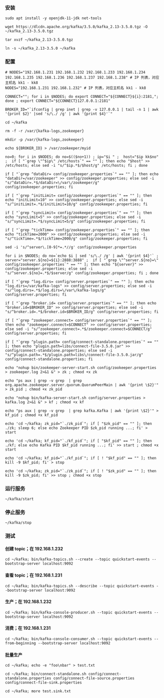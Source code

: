 
### 安装

	sudo apt install -y openjdk-11-jdk net-tools

	wget https://dlcdn.apache.org/kafka/3.5.0/kafka_2.13-3.5.0.tgz -O ~/kafka_2.13-3.5.0.tgz

	tar xvzf ~/kafka_2.13-3.5.0.tgz

	ln -s ~/kafka_2.13-3.5.0 ~/kafka


### 配置 

	# NODES="192.168.1.231 192.168.1.232 192.168.1.233 192.168.1.234 192.168.1.235 192.168.1.236 192.168.1.237 192.168.1.238" # IP 列表，对应主机名 kk1 - kk8
	NODES="192.168.1.231 192.168.1.232" # IP 列表，对应主机名 kk1 - kk8

	CONNECT=""; for i in $NODES; do export CONNECT="${CONNECT}${i}:2181,";  done ; export CONNECT="${CONNECT}127.0.0.1:2181"

	BROKER_ID="`ifconfig | grep inet | grep -v 127.0.0.1 | tail -n 1 | awk '{print $2}' |sed 's/\./ /g' | awk '{print $4}'`"

	cd ~/kafka

	rm -f -r /var/{kafka-logs,zookeeper}

	mkdir -p /var/{kafka-logs,zookeeper}

	echo ${BROKER_ID} > /var/zookeeper/myid

	no=0; for i in $NODES; do no=$(($no+1)) ; ip="$i " ;  host="$ip kk$no" ;  if [ "`grep \"^$ip\" /etc/hosts`" == "" ]; then echo "$host" >> /etc/hosts; else sed -i "s/^$ip.*$/$host/g" /etc/hosts; fi ; done

	if [ "`grep ^dataDir= config/zookeeper.properties`" == "" ]; then echo "dataDir=/var/zookeeper" >> config/zookeeper.properties; else sed -i "s/^dataDir=.*$/dataDir=\/var\/zookeeper/g" config/zookeeper.properties; fi

	if [ "`grep ^initLimit= config/zookeeper.properties`" == "" ]; then echo "initLimit=10" >> config/zookeeper.properties; else sed -i "s/^initLimit=.*$/initLimit=10/g" config/zookeeper.properties; fi

	if [ "`grep ^syncLimit= config/zookeeper.properties`" == "" ]; then echo "syncLimit=5" >> config/zookeeper.properties; else sed -i "s/^syncLimit=.*$/syncLimit=5/g" config/zookeeper.properties; fi

	if [ "`grep ^tickTime= config/zookeeper.properties`" == "" ]; then echo "tickTime=2000" >> config/zookeeper.properties; else sed -i "s/^tickTime=.*$/tickTime=2000/g" config/zookeeper.properties; fi

	sed -i 's/^server\.[0-9]*=.*//g' config/zookeeper.properties

	for i in $NODES; do no=`echo $i | sed 's/\./ /g' | awk '{print $4}'` ; server="server.${no}=${i}:2888:3888" ;  if [ "`grep \"^server.${no}=\" config/zookeeper.properties`" == "" ]; then echo "${server}" >> config/zookeeper.properties; else sed -i "s/^server.${no}=.*$/$server/g" config/zookeeper.properties; fi ; done

	if [ "`grep ^log.dirs= config/server.properties`" == "" ]; then echo "log.dirs=/var/kafka-logs" >> config/server.properties; else sed -i "s/^log.dirs=.*$/log.dirs=\/var\/kafka-logs/g" config/server.properties; fi

	if [ "`grep ^broker.id= config/server.properties`" == "" ]; then echo "broker.id=$BROKER_ID" >> config/server.properties; else sed -i "s/^broker.id=.*$/broker.id=$BROKER_ID/g" config/server.properties; fi

	if [ "`grep ^zookeeper.connect= config/server.properties`" == "" ]; then echo "zookeeper.connect=$CONNECT" >> config/server.properties; else sed -i "s/^zookeeper.connect=.*$/zookeeper.connect=$CONNECT/g" config/server.properties; fi

	if [ "`grep ^plugin.path= config/connect-standalone.properties`" == "" ]; then echo "plugin.path=libs/connect-file-3.5.0.jar" >> config/connect-standalone.properties; else sed -i "s/^plugin.path=.*$/plugin.path=libs\/connect-file-3.5.0.jar/g" config/connect-standalone.properties; fi

	echo "nohup bin/zookeeper-server-start.sh config/zookeeper.properties > zookeeper.log 2>&1 &" > zk ; chmod +x zk

	echo "ps aux | grep -v grep  | grep org.apache.zookeeper.server.quorum.QuorumPeerMain | awk '{print \$2}'" > zk_pid ; chmod +x zk_pid

	echo "nohup bin/kafka-server-start.sh config/server.properties > kafka.log 2>&1 &" > kf ; chmod +x kf

	echo "ps aux | grep -v grep  | grep kafka.Kafka | awk '{print \$2}'" > kf_pid ; chmod +x kf_pid

	echo 'cd ~/kafka; zk_pid="`./zk_pid`"; if [ "$zk_pid" == "" ]; then ./zk; sleep 6; else echo Zookeeper PID $zk_pid running ...; fi' > start

	echo 'cd ~/kafka; kf_pid="`./kf_pid`"; if [ "$kf_pid" == "" ]; then ./kf; else echo Kafka PID $kf_pid running ...; fi' >> start ; chmod +x start

	echo 'cd ~/kafka; kf_pid="`./kf_pid`"; if [ ! "$kf_pid" == "" ]; then kill -9 $kf_pid; fi' > stop

	echo 'cd ~/kafka; zk_pid="`./zk_pid`"; if [ ! "$zk_pid" == "" ]; then kill -9 $zk_pid; fi' >> stop ; chmod +x stop


### 运行服务

	~/kafka/start


### 停止服务

	~/kafka/stop


### 测试

#### 创建 topic；在 192.168.1.232

	cd ~/kafka; bin/kafka-topics.sh --create --topic quickstart-events --bootstrap-server localhost:9092

#### 查看 topic；在 192.168.1.231

	cd ~/kafka; bin/kafka-topics.sh --describe --topic quickstart-events --bootstrap-server localhost:9092

#### 生产；在 192.168.1.232

	cd ~/kafka; bin/kafka-console-producer.sh --topic quickstart-events --bootstrap-server localhost:9092

#### 消费；在 192.168.1.231

	cd ~/kafka; bin/kafka-console-consumer.sh --topic quickstart-events --from-beginning --bootstrap-server localhost:9092

#### 批量生产

	cd ~/kafka; echo -e "foo\nbar" > test.txt

	cd ~/kafka; bin/connect-standalone.sh config/connect-standalone.properties config/connect-file-source.properties config/connect-file-sink.properties

	cd ~/kafka; more test.sink.txt


